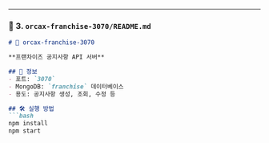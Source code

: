 
---

### 🔹 3. `orcax-franchise-3070/README.md`

```markdown
# 🏢 orcax-franchise-3070

**프랜차이즈 공지사항 API 서버**

## 📌 정보
- 포트: `3070`
- MongoDB: `franchise` 데이터베이스
- 용도: 공지사항 생성, 조회, 수정 등

## 🛠️ 실행 방법
```bash
npm install
npm start
